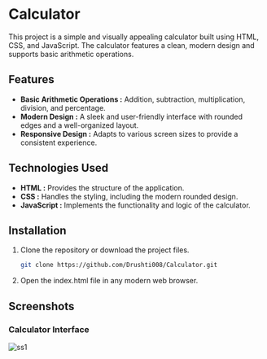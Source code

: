 # Calculator
This project is a simple and visually appealing calculator built using HTML, CSS, and JavaScript. The calculator features a clean, modern design and supports basic arithmetic operations.

## Features
- **Basic Arithmetic Operations :** Addition, subtraction, multiplication, division, and percentage.
- **Modern Design :** A sleek and user-friendly interface with rounded edges and a well-organized layout.
- **Responsive Design :** Adapts to various screen sizes to provide a consistent experience.

## Technologies Used

- **HTML :** Provides the structure of the application.
- **CSS :** Handles the styling, including the modern rounded design.
- **JavaScript :** Implements the functionality and logic of the calculator.

## Installation

1. Clone the repository or download the project files.

   ```bash
   git clone https://github.com/Drushti008/Calculator.git

2. Open the index.html file in any modern web browser.

  
## Screenshots
### Calculator Interface
![ss1](Screenshot/ss1.png)


  
 
  
